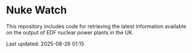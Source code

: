 # Nuke Watch

This repository includes code for retrieving the latest information available on the output of EDF nuclear power plants in the UK.

Last updated: 2025-08-26 01:15